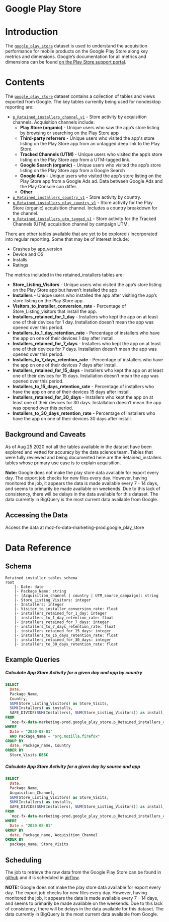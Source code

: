 # Google Play Store
<!-- toc -->

# Introduction
The [`google_play_store`](https://console.cloud.google.com/bigquery?project=moz-fx-data-marketing-prod&folder=&organizationId=&p=moz-fx-data-marketing-prod&d=google_play_store&page=dataset) dataset is used to understand the acquisition performance for mobile products on the Google Play Store along key metrics and dimensions. Google’s documentation for all metrics and dimensions can be found [on the Play Store support portal](https://support.google.com/googleplay/android-developer/answer/6263332?hl=en).

# Contents
The [`google_play_store`](https://console.cloud.google.com/bigquery?project=moz-fx-data-marketing-prod&folder=&organizationId=&p=moz-fx-data-marketing-prod&d=google_play_store&page=dataset) dataset contains a collection of tables and views exported from Google. The key tables currently being used for nondesktop reporting are:

- [`p_Retained_installers_channel_v1`](https://console.cloud.google.com/bigquery?project=moz-fx-data-marketing-prod&p=moz-fx-data-marketing-prod&d=google_play_store&t=p_Retained_installers_channel_v1&page=table) - Store activity by acquisition channels. Acquisition channels include:
    - **Play Store (organic)** - Unique users who saw the app’s store listing by browsing or searching on the Play Store app
    - **Third-party referrers** - Unique users who visited the app's store listing on the Play Store app from an untagged deep link to the Play Store.
    - **Tracked Channels (UTM)** - Unique users who visited the app’s store listing on the Play Store app from a UTM-tagged link.
    - **Google Search (organic)** - Unique users who visited the app’s store listing on the Play Store app from a Google Search
    - **Google Ads** - Unique users who visited the app’s store listing on the Play Store app from a Google Ads ad. Data between Google Ads and the Play Console can differ. 
    - **Other**
- [`p_Retained_installers_country_v1`](https://console.cloud.google.com/bigquery?project=moz-fx-data-marketing-prod&p=moz-fx-data-marketing-prod&d=google_play_store&t=p_Retained_installers_country_v1&page=table) - Store activity by country.
- [`p_Retained_installers_play_country_v1`](https://console.cloud.google.com/bigquery?project=moz-fx-data-marketing-prod&p=moz-fx-data-marketing-prod&d=google_play_store&t=p_Retained_installers_play_country_v1&page=table) - Store activity for the Play  Store (organic) acquisition channel. Includes a country breakdown for the channel.
- [`p_Retained_installers_utm_tagged_v1`](https://console.cloud.google.com/bigquery?project=moz-fx-data-marketing-prod&p=moz-fx-data-marketing-prod&d=google_play_store&t=p_Retained_installers_utm_tagged_v1&page=table) - Store activity for the Tracked Channels (UTM) acquisition channel by campaign UTM.

There are other tables available that are yet to be explored / incorporated into regular reporting. Some that may be of interest include:

- Crashes by app_version
- Device and OS
- Installs
- Ratings

The metrics included in the retained_installers tables are:
- **Store_Listing_Visitors** - Unique users who visited the app’s store listing on the Play Store app but haven’t installed the app
- **Installers** - Unique users who installed the app after visiting the app’s store listing on the Play Store app. 
- **Visitors_to_installer_conversion_rate** - Percentage of Store_Listing_visitors that install the app.
- **Installers_retained_for_1_day** - Installers who kept the app on at least one of their devices for 1 day. Installation doesn’t mean the app was opened over this period. 
- **Installers_to_1_day_retention_rate** - Percentage of installers who have the app on one of their devices 1 day after install.
- **Installers_retained_for_7_days** - Installers who kept the app on at least one of their devices for 7 days. Installation doesn’t mean the app was opened over this period. 
- **Installers_to_7_days_retention_rate** - Percentage of installers who have the app on one of their devices 7 days after install.
- **Installers_retained_for_15_days** - Installers who kept the app on at least one of their devices for 15 days. Installation doesn’t mean the app was opened over this period. 
- **Installers_to_15_days_retention_rate** - Percentage of installers who have the app on one of their devices 15 days after install.
- **Installers_retained_for_30_days** - Installers who kept the app on at least one of their devices for 30 days. Installation doesn’t mean the app was opened over this period. 
- **Installers_to_30_days_retention_rate** - Percentage of installers who have the app on one of their devices 30 days after install.

## Background and Caveats

As of Aug 25 2020 not all the tables available in the dataset have been explored and vetted for accuracy by the data science team. Tables that were fully reviewed and being documented here are the Retained_installers tables whose primary use case is to explain acquisition. 

**Note:** Google does not make the play store data available for export every day. The export job checks for new files every day. However, having monitored the job, it appears the data is made available every 7 - 14 days, and seems to primarily be made available on weekends. Due to this lack of consistency, there will be delays in the data available for this dataset. The data currently in BigQuery is the most current data available from Google.

## Accessing the Data

Access the data at moz-fx-data-marketing-prod.google_play_store

# Data Reference

## Schema
```
Retained_installer tables schema
root
    |- Date: date
    |- Package_Name: string
    |- [Acquisition_channel | country | UTM_source_campaign]: string
    |- Store_Listing_Visitors: integer
    |- Installers: integer
    |- Visitor_to_installer_conversion_rate: float
    |- installers_retained_for_1_day: integer
    |- installers_to_1_day_retention_rate: float
    |- installers_retained_for_7_days: integer
    |- installers_to_7_days_retention_rate: float
    |- installers_retained_for_15_days: integer
    |- installers_to_15_days_retention_rate: float
    |- installers_retained_for_30_days: integer
    |- installers_to_30_days_retention_rate: float
```
## Example Queries

##### Calculate App Store Activity for a given day and app by country

```sql
SELECT
  Date,
  Package_Name,
  Country,
  SUM(Store_Listing_Visitors) as Store_Visits,
  SUM(Installers) as installs,
  SAFE_DIVIDE(SUM(Installers), SUM(Store_Listing_Visitors)) as install_rate
FROM
  `moz-fx-data-marketing-prod.google_play_store.p_Retained_installers_country_v1`
WHERE
  Date = "2020-08-01"
  AND Package_Name = "org.mozilla.firefox"
GROUP BY
  date, Package_name, Country
ORDER BY
  Store_Visits DESC
  ```

##### Calculate App Store Activity for a given day by source and app 

```sql
SELECT
  Date,
  Package_Name,
  Acquisition_Channel,
  SUM(Store_Listing_Visitors) as Store_Visits,
  SUM(Installers) as installs,
  SAFE_DIVIDE(SUM(Installers), SUM(Store_Listing_Visitors)) as install_rate
FROM
  `moz-fx-data-marketing-prod.google_play_store.p_Retained_installers_channel_v1`
WHERE
  Date = "2020-08-01"
GROUP BY
  date, Package_name, Acquisition_Channel
ORDER BY
  package_name, Store_Visits
```

## Scheduling
The job to retrieve the raw data from the Google Play Store can be found in [github](https://github.com/mozilla/play-store-export) and it is scheduled in [airflow](https://github.com/mozilla/telemetry-airflow/blob/master/dags/play_store_export.py).

**NOTE:** Google does not make the play store data available for export every day. The export job checks for new files every day. However, having monitored the job, it appears the data is made available every 7 - 14 days, and seems to primarily be made available on the weekends. Due to this lack of consistency, there will be delays in the data available for this dataset. The data currently in BigQuery is the most current data available from Google.
